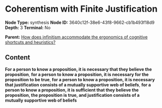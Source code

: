 # Coherentism with Finite Justification

**Node Type:** synthesis
**Node ID:** 3640c12f-38e6-43f8-9662-cb1b493f18d9
**Depth:** 3
**Terminal:** No

**Parent:** [How does infinitism accommodate the ergonomics of cognitive shortcuts and heuristics?](how-does-infinitism-accommodate-the-ergonomics-of-cognitive-shortcuts-and-heuristics.md)

## Content

**For a person to know a proposition, it is necessary that they believe the proposition**, **for a person to know a proposition, it is necessary for the proposition to be true**, **for a person to know a proposition, it is necessary that justification consists of a mutually supportive web of beliefs**, **for a person to know a proposition, it is sufficient that they believe the proposition, the proposition is true, and justification consists of a mutually supportive web of beliefs**
